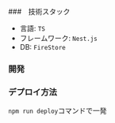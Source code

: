 ###　技術スタック
- 言語: `TS`
- フレームワーク: `Nest.js`
- DB: `FireStore`
### 開発
### デプロイ方法
`npm run deploy`コマンドで一発